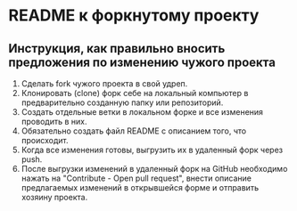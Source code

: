 # README к форкнутому проекту

## Инструкция, как правильно вносить предложения по изменению чужого проекта

1. Сделать fork чужого проекта в свой удреп.
2. Клонировать (clone) форк себе на локальный компьютер в предварительно созданную папку или репозиторий.
3. Создать отдельные ветки в локальном форке и все изменения проводить в них.
4. Обязательно создать файл README c описанием того, что происходит.
5. Когда все изменения готовы, выгрузить их в удаленный форк через push.
6. После выгрузки изменений в удаленный форк на GitHub необходимо нажать на "Contribute - Open pull request", внести описание предлагаемых изменений в открывшейся форме и отправить хозяину проекта.
